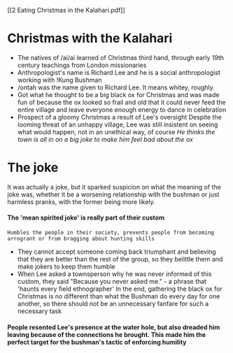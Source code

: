 [[2 Eating Christmas in the Kalahari.pdf]]
# Christmas with the Kalahari
- The natives of /ai/ai learned of Christmas third hand, through early 19th century teachings from London missionaries
- Anthropologist's name is Richard Lee and he is a social anthropologist working with !Kung Bushman
- /ontah was the name given to Richard Lee. It means whitey, roughly. 
- Got what he thought to be a big black ox for Christmas and was made fun of because the ox looked so frail and old that it could never feed the entire village and leave everyone enough energy to dance in celebration
- Prospect of a gloomy Christmas a result of Lee's oversight
Despite the looming threat of an unhappy village, Lee was still insistent on seeing what would happen, not in an unethical way, of course
*He thinks the town is all in on a big joke to make him feel bad about the ox*
# The joke
It was actually a joke, but it sparked suspicion on what the meaning of the joke was, whether it be a worsening relationship with the bushman or just harmless pranks, with the former being more likely.
#### The 'mean spirited joke' is really part of their custom
	Humbles the people in their society, prevents people from becoming arrogrant or from bragging about hunting skills
- They cannot accept someone coming back triumphant and believing that they are better than the rest of the group, so they belittle them and make jokers to keep them humble
- When Lee asked a townsperson why he was never informed of this custom, they said "Because you never asked me." - a phrase that 'haunts every field ethnographer'
In the end, gathering the black ox for Christmas is no different than what the Bushman do every day for one another, so there should not be an unnecessary fanfare for such a necessary task
#### People resented Lee's presence at the water hole, but also dreaded him leaving because of the connections he brought. This made him the perfect target for the bushman's tactic of enforcing humility